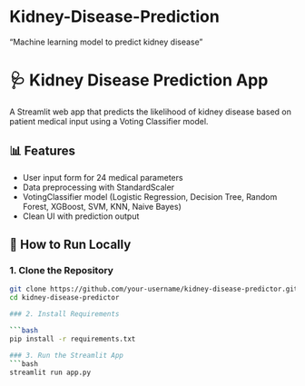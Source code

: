 # Kidney-Disease-Prediction
“Machine learning model to predict kidney disease”
# 🩺 Kidney Disease Prediction App

A Streamlit web app that predicts the likelihood of kidney disease based on patient medical input using a Voting Classifier model.

## 📊 Features

- User input form for 24 medical parameters
- Data preprocessing with StandardScaler
- VotingClassifier model (Logistic Regression, Decision Tree, Random Forest, XGBoost, SVM, KNN, Naive Bayes)
- Clean UI with prediction output

## 🚀 How to Run Locally

### 1. Clone the Repository

```bash
git clone https://github.com/your-username/kidney-disease-predictor.git
cd kidney-disease-predictor

### 2. Install Requirements

```bash
pip install -r requirements.txt

### 3. Run the Streamlit App
```bash
streamlit run app.py




